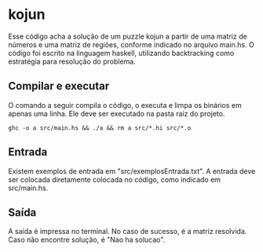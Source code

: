 # kojun

Esse código acha a solução de um puzzle kojun a partir de uma
matriz de números e uma matriz de regiões, conforme indicado no arquivo main.hs. O código foi escrito na linguagem haskell, utilizando backtracking como estratégia para resolução do problema.

## Compilar e executar

O comando a seguir compila o código, o executa e limpa os binários em apenas uma linha. Ele deve ser executado na pasta raiz do projeto.

```shell
ghc -o a src/main.hs && ./a && rm a src/*.hi src/*.o
```
## Entrada

Existem exemplos de entrada em "src/exemplosEntrada.txt". A entrada deve ser colocada diretamente colocada no código, como
indicado em src/main.hs.

## Saída

A saída é impressa no terminal. No caso de sucesso, é a matriz resolvida. Caso não encontre solução, é "Nao ha solucao".
